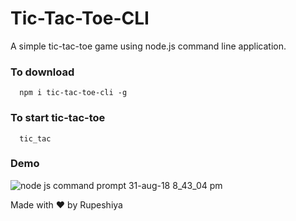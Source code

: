 # Tic-Tac-Toe-CLI

A simple tic-tac-toe game using node.js command line application.


### To download

```
  npm i tic-tac-toe-cli -g

```
### To start tic-tac-toe

```
  tic_tac

```

### Demo 

![node js command prompt 31-aug-18 8_43_04 pm](https://user-images.githubusercontent.com/31209617/44921511-5cc9e100-ad60-11e8-887a-9b8480900ed1.gif)


Made with :heart: by Rupeshiya
